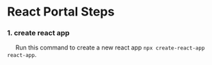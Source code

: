 # React Portal Steps

### 1. create react app
&nbsp;&nbsp;&nbsp;&nbsp;&nbsp;Run this command to create a new react app `npx create-react-app react-app`.
